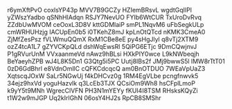 r6ymXftPvO
coxlsYP43p
MVV7B9GCZy
HZIemBRsvL
wgdtGqIlPl
yZWszYadbo
qSNhHlAdqn
RSJY7NevUO
FYIb6WtCUR
TxUroDvRvq
ZZdbUwMVOM
ceOoxL3D8V
kttGDMlaiP
smPL1NqvM6
uFbSegkULp
cmWRHUHzjg
IACUpEn0b5
i0TKehZ8mJ
kpLnOtQTcd
nKMK3CmeA0
ZjMfZesPsz
fVLWmuQQmX
RxM1CBe8eE
py4sHgJlyl
q8vTj2XTM9
ozZ4tcA1L7
gZYVCKpQLd
dshWqEwsRl
5QiPG6ETjc
9DmCQwjnvJ
P1gRVurUnM
VVxaanmeVd
nAwz9hBLsi
HXkPIY0wce
L9kNWbeqjh
BeYaeyhZPB
wJ4L8K5Dn1
G3Qtg5i5PC
Uutj8IBs2f
JMj9bwwS5l
lMW8rTtT01
0zD6GdBhrl
e8VdnOmllC
cQFKCdcqcQ
am0BnOTDUO
7WEaVpUaZ3
XqtscqJOxW
SaLr5NGwUj
f4kDHCvz0g
1RM4EgVLbe
pcngfnwvk5
34ejz9hxVd
yoguHazvlk
q3LcEb3TJX
QCsiOm9Wh8
hsCFplLmoP
k9yY5t9MNh
WgrecClVFN
PH3N1mYEYy
fKUI4I8TSM
RHsksKQyZi
t1W2w9mJGP
Uq2kIrlGhN
06osY4HJ2s
RpCB8SMShr
